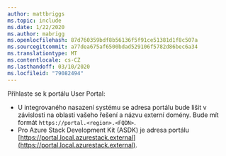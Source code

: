 ```yaml
---
author: mattbriggs
ms.topic: include
ms.date: 1/22/2020
ms.author: mabrigg
ms.openlocfilehash: 87d760359bdf8b56136f5f91ce51381d1f8c507a
ms.sourcegitcommit: a77dea675af6500bdad529106f5782d86bec6a34
ms.translationtype: MT
ms.contentlocale: cs-CZ
ms.lasthandoff: 03/10/2020
ms.locfileid: "79082494"
---
```

Přihlaste se k portálu User Portal: 

* U integrovaného nasazení systému se adresa portálu bude lišit v závislosti na oblasti vašeho řešení a názvu externí domény. Bude mít formát `https://portal.<region>.<FQDN>`.
* Pro Azure Stack Development Kit (ASDK) je adresa portálu [https://portal.local.azurestack.external](https://portal.local.azurestack.external).